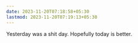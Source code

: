```yaml
---
date: 2023-11-20T07:18:58+05:30
lastmod: 2023-11-20T07:19:13+05:30
---
```


Yesterday was a shit day. Hopefully today is better.
